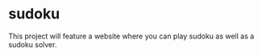 # sudoku

This project will feature a website where you can play sudoku as well as a sudoku solver. 
